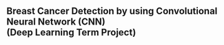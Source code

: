 ## Breast Cancer Detection by using Convolutional Neural Network (CNN) <br> (Deep Learning Term Project)
